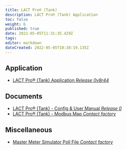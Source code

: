 ```yaml
---
title: LACT Pro® (Tank)
description: LACT Pro® (Tank) Application
toc: false
weight: 6
published: true
date: 2022-05-05T11:31:35.429Z
tags: 
editor: markdown
dateCreated: 2022-05-05T10:38:19.135Z
---
```


## Application
- [LACT Pro® (Tank) Application *Release 0v8r44*](/nano/applications/LACT-Pro_Tank_App_0v8r44.ccc)

## Documents
- [LACT Pro® (Tank) - Config & User Manual *Release 0*](/nano/applications/TANK-Pro_Config_&_User_Manual_R0.pdf)
- [LACT Pro® (Tank) - Modbus Map *Contact factory*]()

## Miscellaneous
- [Master Meter Simulator Poll File *Contact factory*]()
